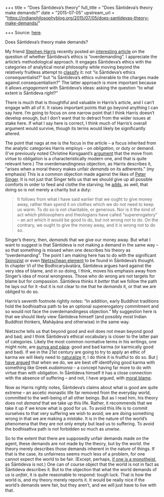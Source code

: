 +++
title = "Does Śāntideva’s theory"
full_title = "Does Śāntideva’s theory make demands?"
date = "2015-07-05"
upstream_url = "https://indianphilosophyblog.org/2015/07/05/does-santidevas-theory-make-demands/"

+++
Source: [here](https://indianphilosophyblog.org/2015/07/05/does-santidevas-theory-make-demands/).

Does Śāntideva’s theory make demands?

My friend [Stephen
Harris](http://www.hum.leiden.edu/philosophy/academic-staff/harrisse.html)
recently posted an [interesting
article](https://www.academia.edu/13212028/Demandingness_Well-Being_and_the_Bodhisattva_Path)
on the question of whether Śāntideva’s ethics is “overdemanding”. I
appreciate the article’s methodological approach. It engages Śāntideva’s
ethics with the categories of analytical moral philosophy while moving
beyond the relatively fruitless attempt to
[classify](http://loveofallwisdom.com/blog/2009/07/taking-back-ethics/)
it: not “is Śāntideva’s ethics consequentialist?” but “is Śāntideva’s
ethics vulnerable to the charges made against consequentialism?” The
latter approach is more important because it allows *engagement* with
Śāntideva’s ideas: asking the question “to what extent is Śāntideva
*right*?”

There is much that is thoughtful and valuable in Harris’s article, and I
can’t engage with all of it. It raises important points that go beyond
anything I can say here. I’m going to focus on one narrow point that I
think Harris doesn’t develop enough, but I don’t want that to detract
from the wider issues at stake here. If what I say here is correct, I
think much of Harris’s overall argument would survive, though its terms
would likely be significantly altered.

The point that nags at me is the focus in the article – a focus
inherited from the analytic categories Harris employs – on *obligation*,
or duty or demand. (I’ve previously noted Christine Korsgaard’s
[argument](http://loveofallwisdom.com/blog/2010/08/value-beyond-obligation/)
that the move from virtue to obligation is a characteristically modern
one, and that is quite relevant here.) The overdemandingness objection,
as Harris describes it, “arises when a moral theory makes unfair
*demands* on its adherents.” (my emphasis) This is a common objection
made against the likes of [Peter
Singer](http://loveofallwisdom.com/blog/2015/01/of-drowning-children-near-and-far-i/).
It is not just that Singer tells us that we should give up all possible
comforts in order to feed and clothe the starving; he
[adds](http://www.utilitarian.net/singer/by/1972----.htm), as well, that
doing so is not merely a charity but a duty:

> It follows from what I have said earlier that we ought to give money
> away, rather than spend it on clothes which we do not need to keep us
> warm. To do so is not charitable, or generous. Nor is it the kind of
> act which philosophers and theologians have called “supererogatory” –
> an act which it would be good to do, but not wrong not to do. On the
> contrary, we ought to give the money away, and it is wrong not to do
> so.

Singer’s theory, then, *demands* that we give our money away. But what I
want to suggest is that Śāntideva is not making a demand in the same way
– so that something is missed when one describes his theory as
“overdemanding”. The point I am making here has to do with the
significant
[Spinozist](http://loveofallwisdom.com/blog/2015/02/goodness-as-preventing-suffering/)
or even [Nietzschean
element](http://loveofallwisdom.com/blog/2009/07/ethics-without-morality/)
to be found in Śāntideva’s thought. In chapter VI of the
Bodhicaryāvatāra, Śāntideva argues hard against the very idea of blame,
and in so doing, I think, moves his emphasis away from Singer’s idea of
moral wrongness. Those who do wrong are not targets for blame but for
compassion. Śāntideva thinks it *better* that we follow the path he lays
out for it –but it is not clear to me that he *demands* it, or that we
are obliged to do so.

Harris’s seventh footnote rightly notes: “In addition, early Buddhist
traditions hold the bodhisattva path to be an optional supererogatory
commitment and so would not face the overdemandingess objection.” My
suggestion here is that we should likely view Śāntideva himself (and
possibly most Indian Buddhist thinkers, Mahāyāna and otherwise) in the
same way.

Nietzsche tells us that beyond good and evil does not mean beyond good
and bad; and I think Śāntideva’s ethical vocabulary is closer to the
latter pair of categories. Likely the most common normative terms in his
writings, one might note, are [puṇya and
pāpa](http://loveofallwisdom.com/blog/2012/04/translating-pu%E1%B9%87ya-and-papa/):
good and bad karma (or karmically good and bad). If we in the 21st
century are going to try to apply an ethic of karma we will likely need
to
[naturalize](http://loveofallwisdom.com/blog/2009/06/naturalizing-karma/)
it; I do think it is fruitful to do so. But [I have
argued](http://loveofallwisdom.com/blog/2012/04/good-karma-as-eudaimonia/)
that when we do, we are best off identifying good karma with something
like Greek *eudaimonia* – a concept having far more to do with virtue
than with obligation. In Śāntideva himself it has a close connection
with the absence of suffering – and not, I have argued, with [moral
blame](http://loveofallwisdom.com/blog/2015/02/goodness-as-preventing-suffering/).

Now as Harris rightly notes, Śāntideva’s claims about what is good are
quite extreme – an ascetic monastic life far removed from the everyday
world, committed to the well-being of all other beings. But as I read
him, his theory does not *demand* that we take up this life. Rather, it
recommends that we take it up if we know what is good for us. To avoid
this life is to commit ourselves to that very suffering we wish to
avoid; we are doing something wrong in that we are making a *mistake*.
It is in the nature of the world’s phenomena that they are not only
empty but lead us to suffering. To avoid the bodhisattva path is not
forbidden so much as *unwise*.

So to the extent that there are supposedly unfair demands made on the
agent, these demands are not made by the theory, but by the *world*. the
theory merely describes those demands inherent in the nature of things.
If that is the case, its unfairness seems much less of a problem, for
one cannot expect the world to be fair. (Except, perhaps, [if one is a
monotheist](http://loveofallwisdom.com/blog/2009/09/karma-answering-a-question-not-worth-asking/),
as Śāntideva is not.) One can of course object that the world is not in
fact as Śāntideva describes it. But to the objection that what the world
demands of us is *unfair*, it is quite reasonable to respond: tough
luck. That is how the world is, and my theory merely reports it. It
would be really nice if the world’s demands were fair, but they aren’t,
and we will just have to live with that.

